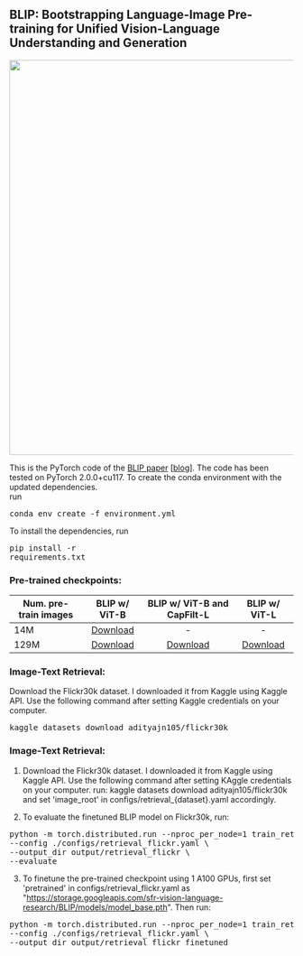 ## BLIP: Bootstrapping Language-Image Pre-training for Unified Vision-Language Understanding and Generation



<img src="BLIP.gif" width="700">

This is the PyTorch code of the <a href="https://arxiv.org/abs/2201.12086">BLIP paper</a> [[blog](https://blog.salesforceairesearch.com/blip-bootstrapping-language-image-pretraining/)]. The code has been tested on PyTorch 2.0.0+cu117.
To create the conda environment with the updated dependencies. \
run <pre/>conda env create -f environment.yml </pre> 

To install the dependencies, run <pre/>pip install -r requirements.txt</pre> 




### Pre-trained checkpoints:
Num. pre-train images | BLIP w/ ViT-B | BLIP w/ ViT-B and CapFilt-L | BLIP w/ ViT-L 
--- | :---: | :---: | :---: 
14M | <a href="https://storage.googleapis.com/sfr-vision-language-research/BLIP/models/model_base_14M.pth">Download</a>| - | -
129M | <a href="https://storage.googleapis.com/sfr-vision-language-research/BLIP/models/model_base.pth">Download</a>| <a href="https://storage.googleapis.com/sfr-vision-language-research/BLIP/models/model_base_capfilt_large.pth">Download</a> | <a href="https://storage.googleapis.com/sfr-vision-language-research/BLIP/models/model_large.pth">Download</a>

### Image-Text Retrieval:
Download the Flickr30k dataset. 
I downloaded it from Kaggle using Kaggle API. 
Use the following command after setting Kaggle credentials on your computer.

<pre/>kaggle datasets download adityajn105/flickr30k </pre> 


### Image-Text Retrieval:
1. Download the Flickr30k dataset. 
I downloaded it from Kaggle using Kaggle API. 
Use the following command after setting KAggle credentials on your computer.
run: 
kaggle datasets download adityajn105/flickr30k
and set 'image_root' in configs/retrieval_{dataset}.yaml accordingly.

3. To evaluate the finetuned BLIP model on Flickr30k, run:
<pre>python -m torch.distributed.run --nproc_per_node=1 train_retrieval.py \
--config ./configs/retrieval_flickr.yaml \
--output_dir output/retrieval_flickr \
--evaluate</pre> 
3. To finetune the pre-trained checkpoint using 1 A100 GPUs, first set 'pretrained' in configs/retrieval_flickr.yaml as "https://storage.googleapis.com/sfr-vision-language-research/BLIP/models/model_base.pth". Then run:
<pre>python -m torch.distributed.run --nproc_per_node=1 train_retrieval.py \
--config ./configs/retrieval_flickr.yaml \
--output_dir output/retrieval_flickr_finetuned </pre> 


